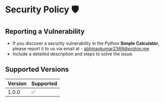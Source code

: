 # Security Policy 🛡️

## Reporting a Vulnerability

- If you discover a security vulnerability in the Python **Simple Calculator**, please report it to us via email at - abhinavkumar2369@proton.me
- Include a detailed description and steps to solve the issue.


## Supported Versions

| Version | Supported          |
| ------- | ------------------ |
| 1.0.0     | :white_check_mark: |

